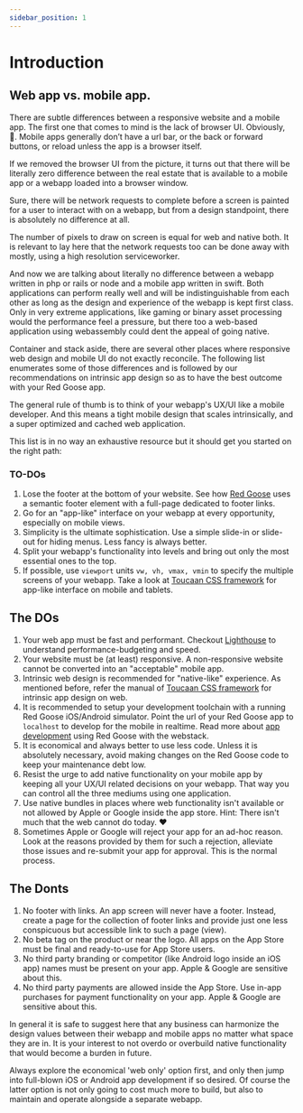 ```yaml
---
sidebar_position: 1
---
```


# Introduction

## Web app vs. mobile app.
There are subtle differences between a responsive website and a mobile app. The first one that comes to mind is the lack of browser UI. Obviously, 🙂.  Mobile apps generally don’t have a url bar, or the back or forward buttons, or reload unless the app is a browser itself. 

If we removed the browser UI from the picture, it turns out that there will be literally zero difference between the real estate that is available to a mobile app or a webapp loaded into a browser window. 

Sure, there will be network requests to complete before a screen is painted for a user to interact with on a webapp, but from a design standpoint, there is absolutely no difference at all. 

The number of pixels to draw on screen is equal for web and native both. It is relevant to lay here that the network requests too can be done away with mostly, using a high resolution serviceworker. 

And now we are talking about literally no difference between a webapp written in php or rails or node and a mobile app written in swift. Both applications can perform really well and will be indistinguishable from each other as long as the design and experience of the webapp is kept first class. Only in very extreme applications, like gaming or binary asset processing would the performance feel a pressure, but there too a web-based application using webassembly could dent the appeal of going native.

Container and stack aside, there are several other places where responsive web design and mobile UI do not exactly reconcile. The following list enumerates some of those differences and is followed by our recommendations on intrinsic app design so as to have the best outcome with your Red Goose app.

The general rule of thumb is to think of your webapp's UX/UI like a mobile developer. And this means a tight mobile design that scales intrinsically, and a super optimized and cached web application.

This list is in no way an exhaustive resource but it should get you started on the right path:

### TO-DOs

1. Lose the footer at the bottom of your website. See how [Red Goose](https://goose.red) uses a semantic footer element with a full-page dedicated to footer links.
2. Go for an "app-like" interface on your webapp at every opportunity, especially on mobile views. 
3. Simplicity is the ultimate sophistication. Use a simple slide-in or slide-out for hiding menus. Less fancy is always better.
4. Split your webapp's functionality into levels and bring out only the most essential ones to the top.
5. If possible, use `viewport` units `vw, vh, vmax, vmin` to specify the multiple screens of your webapp. Take a look at [Toucaan CSS framework](https://toucaan.com) for app-like interface on mobile and tablets.

## The DOs

1. Your web app must be fast and performant. Checkout [Lighthouse](https://developers.google.com/web/tools/lighthouse) to understand performance-budgeting and speed.
2. Your website must be (at least) responsive. A non-responsive website cannot be converted into an "acceptable" mobile app.
3. Intrinsic web design is recommended for "native-like" experience. As mentioned before, refer the manual of [Toucaan CSS framework](https://toucaan.com) for intrinsic app design on web.
4. It is recommended to setup your development toolchain with a running Red Goose iOS/Android simulator. Point the url of your Red Goose app to `localhost` to develop for the mobile in realtime. Read more about [app development](https://github.com/Red-Goose/app.fitspacepro.com#local-web-app-development) using Red Goose with the webstack.
5. It is economical and always better to use less code. Unless it is absolutely necessary, avoid making changes on the Red Goose code to keep your maintenance debt low.
6. Resist the urge to add native functionality on your mobile app by keeping all your UX/UI related decisions on your webapp. That way you can control all the three mediums using one application.
6. Use native bundles in places where web functionality isn't available or not allowed by Apple or Google inside the app store. Hint: There isn't much that the web cannot do today. ❤️
7. Sometimes Apple or Google will reject your app for an ad-hoc reason. Look at the reasons provided by them for such a rejection, alleviate those issues and re-submit your app for approval. This is the normal process.

## The Donts

1. No footer with links. An app screen will never have a footer. Instead, create a page for the collection of footer links and provide just one less conspicuous but accessible link to such a page (view).
2. No beta tag on the product or near the logo. All apps on the App Store must be final and ready-to-use for App Store users.
3. No third party branding or competitor (like Android logo inside an iOS app) names must be present on your app. Apple & Google are sensitive about this.
4. No third party payments are allowed inside the App Store. Use in-app purchases for payment functionality on your app. Apple & Google are sensitive about this.

In general it is safe to suggest here that any business can harmonize the design values between their webapp and mobile apps no matter what space they are in. It is your interest to not overdo or overbuild native functionality that would become a burden in future.

Always explore the economical 'web only' option first, and only then jump into full-blown iOS or Android app development if so desired. Of course the latter option is not only going to cost much more to build, but also to maintain and operate alongside a separate webapp.

